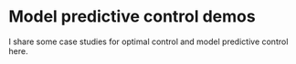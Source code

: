 # Model predictive control demos

I share some case studies for optimal control and model predictive control here.
